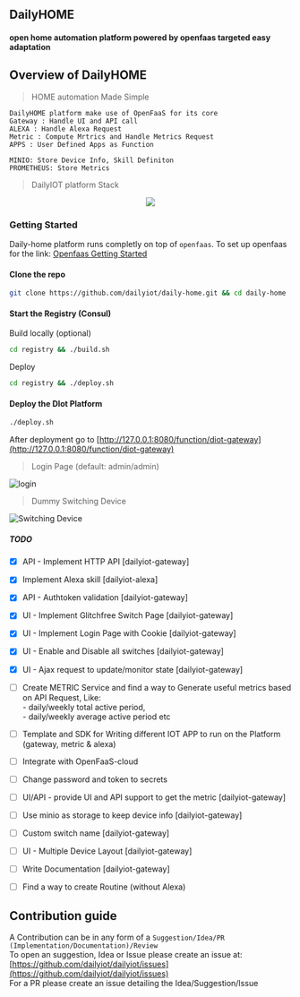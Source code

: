 ## DailyHOME
#### open home automation platform powered by openfaas targeted easy adaptation

## Overview of DailyHOME
> HOME automation Made Simple

    DailyHOME platform make use of OpenFaaS for its core
    Gateway : Handle UI and API call
    ALEXA : Handle Alexa Request
    Metric : Compute Mrtrics and Handle Metrics Request
    APPS : User Defined Apps as Function 
    
    MINIO: Store Device Info, Skill Definiton 
    PROMETHEUS: Store Metrics
    
    
> DailyIOT platform Stack 

<p align="center">
 <img src="https://farm1.staticflickr.com/895/27922686117_69fa6b0361_o.jpg">
</p>

### Getting Started

Daily-home platform runs completly on top of `openfaas`. To set up openfaas for the link: [Openfaas Getting Started](http://docs.openfaas.com/deployment/)
  
#### Clone the repo
```bash
git clone https://github.com/dailyiot/daily-home.git && cd daily-home
```
  
#### Start the Registry (Consul) 
Build locally  (optional)
```bash
cd registry && ./build.sh
```
Deploy
```bash
cd registry && ./deploy.sh
```

#### Deploy the DIot Platform
```bash
./deploy.sh
```

After deployment go to [http://127.0.0.1:8080/function/diot-gateway](http://127.0.0.1:8080/function/diot-gateway)

> Login Page (default: admin/admin)

![login](https://farm1.staticflickr.com/897/41565051815_a44470fb4e_h.jpg)

> Dummy Switching Device

![Switching Device](https://farm2.staticflickr.com/1760/42467480791_c831254071_b.jpg)


##### TODO
- [x] API - Implement HTTP API [dailyiot-gateway]
- [x] Implement Alexa skill [dailyiot-alexa]
- [x] API - Authtoken validation [dailyiot-gateway]
- [x] UI - Implement Glitchfree Switch Page [dailyiot-gateway]
- [x] UI - Implement Login Page with Cookie [dailyiot-gateway]
- [x] UI - Enable and Disable all switches [dailyiot-gateway]
- [x] UI - Ajax request to update/monitor state [dailyiot-gateway]
- [ ] Create METRIC Service and find a way to Generate useful metrics based on API Request, Like:  
      - daily/weekly total active period,  
      - daily/weekly average active period etc
- [ ] Template and SDK for Writing different IOT APP to run on the Platform (gateway, metric & alexa)
- [ ] Integrate with OpenFaaS-cloud
- [ ] Change password and token to secrets
- [ ] UI/API - provide UI and API support to get the metric [dailyiot-gateway]   
- [ ] Use minio as storage to keep device info [dailyiot-gateway]
- [ ] Custom switch name [dailyiot-gateway]
- [ ] UI - Multiple Device Layout [dailyiot-gateway]
- [ ] Write Documentation [dailyiot-gateway]
- [ ] Find a way to create Routine (without Alexa)


## Contribution guide
A Contribution can be in any form of a `Suggestion/Idea/PR (Implementation/Documentation)/Review`   
To open an suggestion, Idea or Issue please create an issue at:   
[https://github.com/dailyiot/dailyiot/issues](https://github.com/dailyiot/dailyiot/issues)   
For a PR please create an issue detailing the Idea/Suggestion/Issue  

